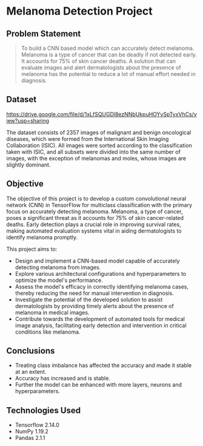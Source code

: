 # Melanoma Detection Project


## Problem Statement
> To build a CNN based model which can accurately detect melanoma. Melanoma is a type of cancer that can be deadly if not detected early. It accounts for 75% of skin cancer deaths. A solution that can evaluate images and alert dermatologists about the presence of melanoma has the potential to reduce a lot of manual effort needed in diagnosis.

## Dataset
https://drive.google.com/file/d/1xLfSQUGDl8ezNNbUkpuHOYvSpTyxVhCs/view?usp=sharing

The dataset consists of 2357 images of malignant and benign oncological diseases, which were formed from the International Skin Imaging Collaboration (ISIC). All images were sorted according to the classification taken with ISIC, and all subsets were divided into the same number of images, with the exception of melanomas and moles, whose images are slightly dominant.

## Objective
The objective of this project is to develop a custom convolutional neural network (CNN) in TensorFlow for multiclass classification with the primary focus on accurately detecting melanoma. Melanoma, a type of cancer, poses a significant threat as it accounts for 75% of skin cancer-related deaths. Early detection plays a crucial role in improving survival rates, making automated evaluation systems vital in aiding dermatologists to identify melanoma promptly.

This project aims to:

- Design and implement a CNN-based model capable of accurately detecting melanoma from images.
- Explore various architectural configurations and hyperparameters to optimize the model's performance.
- Assess the model's efficacy in correctly identifying melanoma cases, thereby reducing the need for manual intervention in diagnosis.
- Investigate the potential of the developed solution to assist dermatologists by providing timely alerts about the presence of melanoma in medical images.
- Contribute towards the development of automated tools for medical image analysis, facilitating early detection and intervention in critical conditions like melanoma.

## Conclusions
- Treating class imbalance has affected the accuracy and made it stable at an extent.
- Accuracy has increased and is stable.
- Further the model can be enhanced with more layers, neurons and hyperparameters.

## Technologies Used
- Tensorflow 2.14.0
- NumPy 1.19.2
- Pandas 2.1.1
